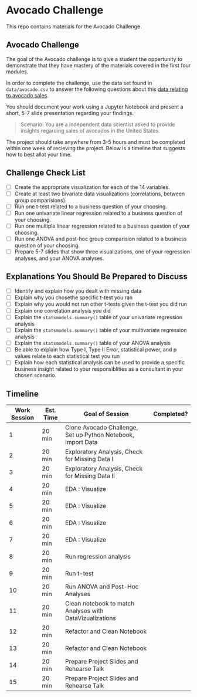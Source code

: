 # Avocado Challenge  

This repo contains materials for the Avocado Challenge.

## Avocado Challenge  

The goal of the Avocado challenge is to give a student the oppertunity to demonstrate that they have mastery of the materials covered in the first four modules.

In order to complete the challenge, use the data set found in `data/avocado.csv` to answer the following questions about this [data relating to avocado sales](https://www.kaggle.com/neuromusic/avocado-prices).

You should document your work using a Jupyter Notebook and present a short, 5-7 slide presentation regarding your findings.

> Scenario: You are a independent data scientist asked to provide insights regarding sales of avocados in the United States.

The project should take anywhere from 3-5 hours and must be completed within one week of recieving the project. 
Below is a timeline that suggests how to best allot your time.

## Challenge Check List

* [ ] Create the appropriate visualization for each of the 14 variables.
* [ ] Create at least two bivariate data visualizations (correlations, between group comparisions).
* [ ] Run one t-test related to a business question of your choosing. 
* [ ] Run one univariate linear regression related to a business question of your choosing. 
* [ ] Run one multiple linear regression related to a business question of your choosing. 
* [ ] Run one ANOVA and post-hoc group comparision related to a business question of your choosing. 
* [ ] Prepare 5-7 slides that show three visualizations, one of your regression analyses, and your ANOVA analyses.

## Explanations You Should Be Prepared to Discuss

* [ ] Identify and explain how you dealt with missing data
* [ ] Explain why you chosethe  specific t-test you ran
* [ ] Explain why you would not run other t-tests given the t-test you did run
* [ ] Explain one correlation analysis you did
* [ ] Explain the `statsmodels.summary()` table of your univariate regression analysis 
* [ ] Explain the `statsmodels.summary()` table of your multivariate regression analysis 
* [ ] Explain the `statsmodels.summary()` table of your ANOVA analysis 
* [ ] Be able to explain how Type I, Type II Error, statistical power, and p values relate to each statistical test you run
* [ ] Explain how each statistical analysis can be used to provide a specific business insight related to your responsiblities as a consultant in your chosen scenario.

## Timeline 

| Work Session | Est. Time | Goal of Session                                              | Completed? |
|--------------|-----------|--------------------------------------------------------------|------------|
| 1            | 20 min    | Clone Avocado Challenge, Set up Python Notebook, Import Data |            |
| 2            | 20 min    | Exploratory Analysis, Check for Missing Data I               |            |
| 3            | 20 min    | Exploratory Analysis, Check for Missing Data II              |            |
| 4            | 20 min    | EDA : Visualize                                              |            |
| 5            | 20 min    | EDA : Visualize                                              |            |
| 6            | 20 min    | EDA : Visualize                                              |            |
| 7            | 20 min    | EDA : Visualize                                              |            |
| 8            | 20 min    | Run regression analysis                                      |            |
| 9            | 20 min    | Run t-test                                                   |            |
| 10           | 20 min    | Run ANOVA and Post-Hoc Analyses                              |            |
| 11           | 20 min    | Clean notebook to match Analyses with DataVizualizations     |            |
| 12           | 20 min    | Refactor and Clean Notebook                                  |            |
| 13           | 20 min    | Refactor and Clean Notebook                                  |            |
| 14           | 20 min    | Prepare Project Slides and Rehearse Talk                     |            |
| 15           | 20 min    | Prepare Project Slides and Rehearse Talk                     |            |
